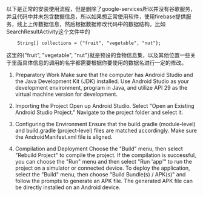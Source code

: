 以下是正常的安装使用流程，但是删除了google-services所以并没有谷歌服务，并且代码中并未包含数据信息，所以如果想正常使用软件，使用firebase提供服务，线上上传数据信息，然后根据数据修改代码中的数据结构。比如SearchResultActivity这个文件中的

        String[] collections = {"fruit", "vegetable", "nut"};
这里的{"fruit", "vegetable", "nut"}就是预设的食物信息集，以及其他位置一些关于里面具体信息的调用的名字都需要根据你要使用的数据名进行一定的修改。

1. Preparatory Work
Make sure that the computer has Android Studio and the Java Development Kit (JDK) installed. 
Use Android Studio as your development environment, program in Java, and utilize API 29 as the virtual machine version for development.

2. Importing the Project
Open up Android Studio.
Select "Open an Existing Android Studio Project."
Navigate to the project folder and select it.

3. Configuring the Environment
Ensure that the build.gradle (module-level) and build.gradle (project-level) files are matched accordingly.
Make sure the AndroidManifest.xml file is aligned.

4. Compilation and Deployment
Choose the "Build" menu, then select "Rebuild Project" to compile the project.
If the compilation is successful, you can choose the "Run" menu and then select "Run 'app'" to run the project on a simulator or connected device.
To deploy the application, select the "Build" menu, then choose "Build Bundle(s) / APK(s)" and follow the prompts to generate an APK file.
The generated APK file can be directly installed on an Android device.
